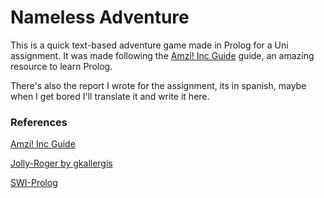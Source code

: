 # Nameless Adventure
This is a quick text-based adventure game made in Prolog for a Uni assignment.
It was made following the 
[Amzi! Inc Guide](http://www.amzi.com/AdventureInProlog/a1start.php) guide, an amazing resource to learn Prolog.

There's also the report I wrote for the assignment, its in spanish, maybe when I get bored I'll translate it and write it here.

### References
[Amzi! Inc Guide](http://www.amzi.com/AdventureInProlog/a1start.php)

[Jolly-Roger by gkallergis](https://github.com/gkallergis/Jolly-Roger)

[SWI-Prolog](https://www.swi-prolog.org/)
